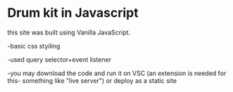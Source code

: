 ﻿# Drum kit in Javascript

this site was built using Vanilla JavaScript.

-basic css styiling

-used query selector+event listener

-you may download the code and run it on VSC (an extension is needed for this- something like "live server") or deploy as a static site
